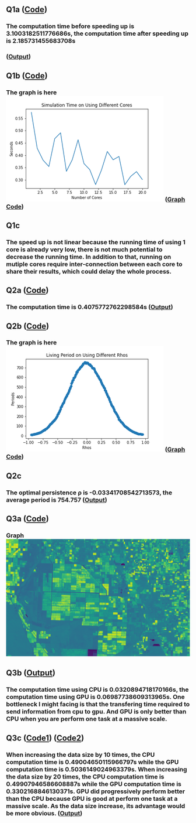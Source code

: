 ## Q1a ([Code](https://github.com/KekunH/rcc/blob/main/Q1/Q1a_mpi.py))
### The computation time before speeding up is 3.1003182511776686s, the computation time after speeding up is 2.185731455683708s 
### ([Output](https://github.com/KekunH/rcc/blob/main/Q1/Q1a.out))
## Q1b ([Code](https://github.com/KekunH/rcc/blob/main/Q1/Q1b_mpi.py))
### The graph is here ![](Q1/Q1b.png) ([Graph Code](https://github.com/KekunH/rcc/blob/main/Graph.ipynb))
## Q1c
### The speed up is not linear because the running time of using 1 core is already very low, there is not much potential to decrease the running time. In addition to that, running on mutiple cores require inter-connection between each core to share their results, which could delay the whole process.

## Q2a ([Code](https://github.com/KekunH/rcc/blob/main/Q2/Q2a_mpi.py))
### The computation time is 0.4075772762298584s ([Output](https://github.com/KekunH/rcc/blob/main/Q2/Q2a.out))
## Q2b ([Code](https://github.com/KekunH/rcc/blob/main/Q2/Q2b_mpi.py))
### The graph is here ![](Q2/Q2b.png) ([Graph Code](https://github.com/KekunH/rcc/blob/main/Graph.ipynb))
## Q2c 
### The optimal persistence ρ is -0.03341708542713573, the average period is 754.757 ([Output](https://github.com/KekunH/rcc/blob/main/Q2/Q2a.out))

## Q3a ([Code](https://github.com/KekunH/rcc/blob/main/Q3/Q3a.py))
### Graph ![](Q3/Q3a.png) 
## Q3b ([Output](https://github.com/KekunH/rcc/blob/main/Q3/Q3a.out))
### The computation time using CPU is 0.0320894718170166s, the computation time using GPU is 0.06987738609313965s. One bottleneck I might facing is that the transfering time required to send information from cpu to gpu. And GPU is only better than CPU when you are perform one task at a massive scale.
## Q3c ([Code1](https://github.com/KekunH/rcc/blob/main/Q3/Q3c_10.py)) ([Code2](https://github.com/KekunH/rcc/blob/main/Q3/Q3c_20.py))
### When increasing the data size by 10 times, the CPU computation time is 0.49004650115966797s while the GPU computation time is 0.5036149024963379s. When increasing the data size by 20 times, the CPU computation time is 0.49907946586608887s while the GPU computation time is 0.3302168846130371s. GPU did progressively perform better than the CPU because GPU is good at perform one task at a massive scale. As the data size increase, its advantage would be more obvious. ([Output](https://github.com/KekunH/rcc/blob/main/Q3/Q3c.out))


